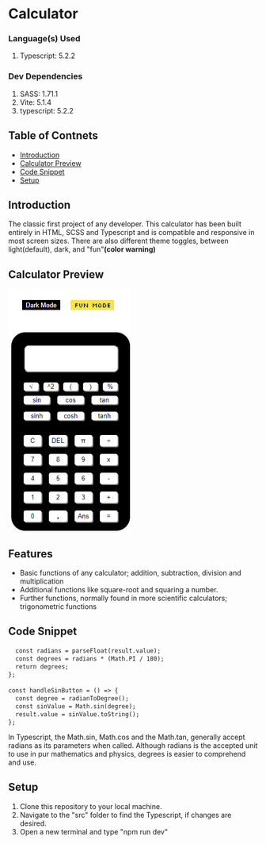 # Calculator

### Language(s) Used
1. Typescript: 5.2.2

### Dev Dependencies
1. SASS: 1.71.1
2. Vite: 5.1.4
3. typescript: 5.2.2

## Table of Contnets
* [Introduction](#introduction)
* [Calculator Preview](#calculator-preview)
* [Code Snippet](#code-snippet)
* [Setup](#setup)

## Introduction
The classic first project of any developer. This calculator has been built entirely in HTML, SCSS and Typescript and is compatible and responsive in most screen sizes. There are also different theme toggles, between light(default), dark, and "fun"**(color warning)**

## Calculator Preview
![An image of the calculator](/calculator-image.png "image of calculator")

## Features
- Basic functions of any calculator; addition, subtraction, division and multiplication
- Additional functions like square-root and squaring a number.
- Further functions, normally found in more scientific calculators; trigonometric functions

## Code Snippet
```const radianToDegree = (): number => {
  const radians = parseFloat(result.value);
  const degrees = radians * (Math.PI / 180);
  return degrees;
};

const handleSinButton = () => {
  const degree = radianToDegree();
  const sinValue = Math.sin(degree);
  result.value = sinValue.toString();
};
```
In Typescript, the Math.sin, Math.cos and the Math.tan, generally accept radians as its parameters when called. Although radians is the accepted unit to use in pur mathematics and physics, degrees is easier to comprehend and use. 
## Setup
1. Clone this repository to your local machine.
2. Navigate to the "src" folder to find the Typescript, if changes are desired.
3. Open a new terminal and type "npm run dev"


